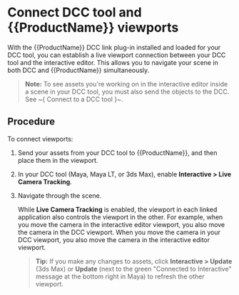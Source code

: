 # Connect DCC tool and {{ProductName}} viewports

With the {{ProductName}} DCC link plug-in installed and loaded for your DCC tool, you can establish a live viewport connection between your DCC tool and the interactive editor. This allows you to navigate your scene in both DCC and {{ProductName}} simultaneously.

>	**Note:** To see assets you're working on in the interactive editor inside a scene in your DCC tool, you must also send the objects to the DCC. See ~{ Connect to a DCC tool }~.

## Procedure

To connect viewports:

1. Send your assets from your DCC tool to {{ProductName}}, and then place them in the viewport.
2. In your DCC tool (Maya, Maya LT, or 3ds Max), enable **Interactive > Live Camera Tracking**.
3. Navigate through the scene.

    While **Live Camera Tracking** is enabled, the viewport in each linked application also controls the viewport in the other. For example, when you move the camera in the interactive editor viewport, you also move the camera in the DCC viewport. When you move the camera in your DCC viewport, you also move the camera in the interactive editor viewport.

   >	**Tip:** If you make any changes to assets, click **Interactive > Update** (3ds Max) or **Update** (next to the green "Connected to Interactive" message at the bottom right in Maya) to refresh the other viewport.

